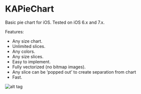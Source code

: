 KAPieChart
==========

Basic pie chart for iOS.
Tested on iOS 6.x and 7.x.

Features:
- Any size chart.
- Unlimited slices.
- Any colors.
- Any size slices.
- Easy to implement.
- Fully vectorized (no bitmap images).
- Any slice can be ‘popped out’ to create separation from chart
- Fast.

![alt tag](http://thepearapps.com/pieChart@2x.png)
